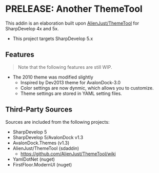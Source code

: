 ﻿# PRELEASE: Another ThemeTool

This addin is an elaboration built upon [AlienJust/ThemeTool](https://github.com/AlienJust/ThemeTool) for SharpDevelop 4x and 5x.

- This project targets SharpDevelop 5.x

## Features

> Note that the following features are still WIP.

- The 2010 theme was modified slightly
    - Inspired by Dev2013 theme for AvalonDock-3.0
    - Color settings are now dynmic, which allows you to customize.
    - Theme settings are stored in YAML setting files.

## Third-Party Sources

Sources are included from the following projects:

- SharpDevelop 5
- SharpDevelop 5/AvalonDock v1.3
- AvalonDock.Themes (v1.3)
- AlienJust/ThemeTool (sdaddin)
    - https://github.com/AlienJust/ThemeTool/wiki
- YamlDotNet (nuget)
- FirstFloor.ModernUI (nuget)
